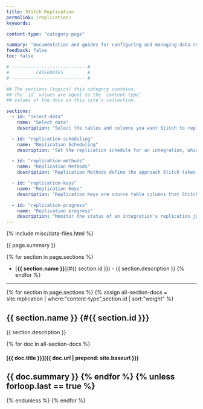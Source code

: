 ```yaml
---
title: Stitch Replication
permalink: /replication/
keywords: 

content-type: "category-page"

summary: "Documentation and guides for configuring and managing data replication for your Stitch integrations."
feedback: false
toc: false

# --------------------------- #
#          CATEGORIES         #
# --------------------------- #

## The sections (topics) this category contains.
## The `id` values are equal to the `content-type`
## values of the docs in this site's collection.

sections:
  - id: "select-data"
    name: "Select data"
    description: "Select the tables and columns you want Stitch to replicate from your integration."

  - id: "replication-scheduling"
    name: "Replication Scheduling"
    description: "Set the replication schedule for an integration, which defines when and how often Stitch should run replication jobs."

  - id: "replication-methods"
    name: "Replication Methods"
    description: "Replication Methods define the approach Stitch takes when extracting data from a source during a replication job."

  - id: "replication-keys"
    name: "Replication Keys"
    description: "Replication Keys are source table columns that Stitch uses to identify new and updated data when using an incremental Replication Method."

  - id: "replication-progress"
    name: "Replication progress"
    description: "Monitor the status of an integration's replication job, including extraction and loading progress."
---
```

{% include misc/data-files.html %}

{{ page.summary }}

{% for section in page.sections %}
- [**{{ section.name }}**](#{{ section.id }}) - {{ section.description }}
{% endfor %}

---

{% for section in page.sections %}
{% assign all-section-docs = site.replication | where:"content-type",section.id | sort:"weight" %}

## {{ section.name }} {#{{ section.id }}}

{{ section.description }}

{% for doc in all-section-docs %}
#### [{{ doc.title }}]({{ doc.url | prepend: site.baseurl }})

{{ doc.summary }}
{% endfor %}
{% unless forloop.last == true %}
---
{% endunless %}
{% endfor %}
